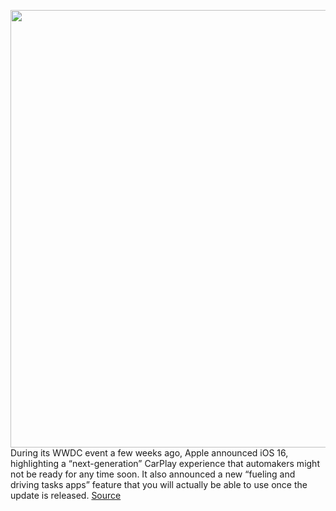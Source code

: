 <img src='https://cdn.vox-cdn.com/thumbor/GMyOu4G8b7rDJmjQ0IBHJyRL_3M=/0x0:2040x1360/1200x800/filters:focal(857x517:1183x843)/cdn.vox-cdn.com/uploads/chorus_image/image/71037717/vpavic_180925_2980_0007.0.jpg' width='700px' /><br/>
During its WWDC event a few weeks ago, Apple announced iOS 16, highlighting a “next-generation” CarPlay experience that automakers might not be ready for any time soon. It also announced a new “fueling and driving tasks apps” feature that you will actually be able to use once the update is released.
<a href='https://www.theverge.com/2022/7/1/23190601/apple-carplay-gas-infotainment-ios-16'> Source <a/>